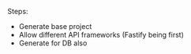 Steps:
- Generate base project
- Allow different API frameworks (Fastify being first)
- Generate for DB also